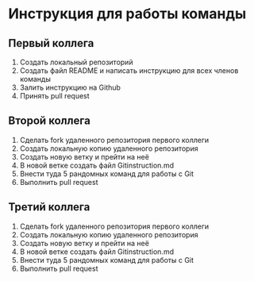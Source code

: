 # Инструкция для работы команды

## Первый коллега

1. Создать локальный репозиторий 
2. Создать файл README и написать инструкцию для всех членов команды
3. Залить инструкцию на Github
4. Принять pull request

## Второй коллега

1. Сделать fork удаленного репозитория первого коллеги
2. Создать локальную копию удаленного репозитория
3. Создать новую ветку и прейти на неё
4. В новой ветке создать файл Gitinstruction.md
5. Внести туда 5 рандомных команд для работы с Git
6. Выполнить pull request

## Третий коллега

1. Сделать fork удаленного репозитория первого коллеги
2. Создать локальную копию удаленного репозитория
3. Создать новую ветку и прейти на неё
4. В новой ветке создать файл Gitinstruction.md
5. Внести туда 5 рандомных команд для работы с Git
6. Выполнить pull request
